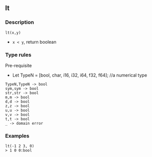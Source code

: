 ## lt

### Description

`lt(x,y)`

- `x < y`, return boolean

### Type rules

Pre-requisite
- Let TypeN = [bool, char, i16, i32, i64, f32, f64]; //a numerical type

```
TypeN,TypeN -> bool
sym,sym -> bool
str,str -> bool
m,m -> bool
d,d -> bool
z,z -> bool
u,u -> bool
v,v -> bool
t,t -> bool
_ -> domain error
```

### Examples

```
lt(-1 2 3, 0)
> 1 0 0:bool
```
